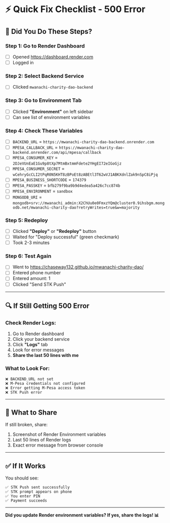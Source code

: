 # ⚡ Quick Fix Checklist - 500 Error

## 🎯 **Did You Do These Steps?**

### Step 1: Go to Render Dashboard
- [ ] Opened https://dashboard.render.com
- [ ] Logged in

### Step 2: Select Backend Service
- [ ] Clicked `mwanachi-charity-dao-backend`

### Step 3: Go to Environment Tab
- [ ] Clicked **"Environment"** on left sidebar
- [ ] Can see list of environment variables

### Step 4: Check These Variables
- [ ] `BACKEND_URL` = `https://mwanachi-charity-dao-backend.onrender.com`
- [ ] `MPESA_CALLBACK_URL` = `https://mwanachi-charity-dao-backend.onrender.com/api/mpesa/callback`
- [ ] `MPESA_CONSUMER_KEY` = `2DJeVUnEaE1Gu9p8tXp7MtmBxtmmFdete2YHgEI72eIGoGjz`
- [ ] `MPESA_CONSUMER_SECRET` = `wCehryGcCLI2tPqR0N5KHT8zBPoEt8zABEtl3T62wVJ1ABKXdnlZak9nSpC8iPjq`
- [ ] `MPESA_BUSINESS_SHORTCODE` = `174379`
- [ ] `MPESA_PASSKEY` = `bfb279f9ba9b9d4edea5a426c7cc874b`
- [ ] `MPESA_ENVIRONMENT` = `sandbox`
- [ ] `MONGODB_URI` = `mongodb+srv://mwanachi_admin:X2ChUu0e0FmxzYQm@cluster0.9ihsbgm.mongodb.net/mwanachi-charity-dao?retryWrites=true&w=majority`

### Step 5: Redeploy
- [ ] Clicked **"Deploy"** or **"Redeploy"** button
- [ ] Waited for "Deploy successful" (green checkmark)
- [ ] Took 2-3 minutes

### Step 6: Test Again
- [ ] Went to https://chaseway132.github.io/mwanachi-charity-dao/
- [ ] Entered phone number
- [ ] Entered amount: 1
- [ ] Clicked "Send STK Push"

---

## 🔍 **If Still Getting 500 Error**

### Check Render Logs:
1. Go to Render dashboard
2. Click your backend service
3. Click **"Logs"** tab
4. Look for error messages
5. **Share the last 50 lines with me**

### What to Look For:
```
❌ BACKEND_URL not set
❌ M-Pesa credentials not configured
❌ Error getting M-Pesa access token
❌ STK Push error
```

---

## 📸 **What to Share**

If still broken, share:
1. Screenshot of Render Environment variables
2. Last 50 lines of Render logs
3. Exact error message from browser console

---

## ✅ **If It Works**

You should see:
```
✅ STK Push sent successfully
✅ STK prompt appears on phone
✅ You enter PIN
✅ Payment succeeds
```

---

**Did you update Render environment variables? If yes, share the logs! 📊**

